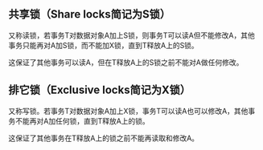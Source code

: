 ##  共享锁（Share locks简记为S锁）
又称读锁，若事务T对数据对象A加上S锁，则事务T可以读A但不能修改A，其他事务只能再对A加S锁，而不能加X锁，直到T释放A上的S锁。

这保证了其他事务可以读A，但在T释放A上的S锁之前不能对A做任何修改。

## 排它锁（Exclusive locks简记为X锁）
又称写锁。若事务T对数据对象A加上X锁，事务T可以读A也可以修改A，其他事务不能再对A加任何锁，直到T释放A上的锁。

这保证了其他事务在T释放A上的锁之前不能再读取和修改A。
